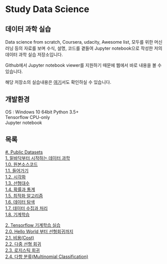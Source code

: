 # Study Data Science

## 데이터 과학 실습

Data science from scratch, Coursera, udacity, Awesome list, 모두를 위한 머신러닝 등의 자료를 보며 수식, 설명, 코드를 곁들여 Jupyter notebook으로 작성한 저의 데이터 과학 실습 저장소입니다.

Github에서 Jupyter notebook viewer를 지원하기 때문에 웹에서 바로 내용을 볼 수 있습니다.

해당 저장소의 실습내용은 [여기](https://nyanye.com)서도 확인하실 수 있습니다.

## 개발환경

OS : Windows 10 64bit Python 3.5+  
Tensorflow CPU-only  
Jupyter notebook

## 목록

[#. Public Datasets](/00-Datasets)  
[1. 밑바닥부터 시작하는 데이터 과학](/01-Data-Science-From-Scratch)  
[1.0. 원본소스코드](/01-Data-Science-From-Scratch/00-원본소스코드(source_code))  
[1.1. 들어가기](/01-Data-Science-From-Scratch/01-들어가기(Introduction))  
[1.2. 시각화](/01-Data-Science-From-Scratch/02-시각화(Visualization))  
[1.3. 선형대수](/01-Data-Science-From-Scratch/03-선형대수(Linear_Algebra))  
[1.4. 확률과 통계](/01-Data-Science-From-Scratch/04-확률&통계(Probability&Statistics))  
[1.5. 최적화 알고리즘](/01-Data-Science-From-Scratch/05-최적화_알고리즘(Optimization_Algorithm))  
[1.6. 데이터 탐색](/01-Data-Science-From-Scratch/06-데이터_탐색(Data_exploration))  
[1.7. 데이터 수집과 처리](/01-Data-Science-From-Scratch/07-데이터_수집&처리(Collecting&Processing_Data))  
[1.8. 기계학습](/01-Data-Science-From-Scratch/08-기계학습(Machine_Learning))

[2. Tensorflow 기계학습 실습](/02-Tensorflow)  
[2.0. Hello World 부터 선형회귀까지](/02-Tensorflow/00-Hello_Tensor&Linear_Regression)  
[2.1. 비용(Cost)](/02-Tensorflow/01-Cost)  
[2.2. 다중 선형 회귀](/02-Tensorflow/02-Multivariable_Linear_Regression)  
[2.3. 로지스틱 회귀](/02-Tensorflow/03-Logistic_Classification)  
[2.4. 다항 분류(Multinomial Classification)](/02-Tensorflow/04-Multinomial_Classification)  
